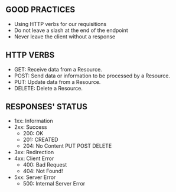 ## GOOD PRACTICES

- Using HTTP verbs for our requisitions
- Do not leave a slash at the end of the endpoint
- Never leave the client without a response

## HTTP VERBS

- GET: Receive data from a Resource.
- POST: Send data or information to be processed by a Resource.
- PUT: Update data from a Resource.
- DELETE: Delete a Resource.

## RESPONSES' STATUS

- 1xx: Information
- 2xx: Success
  - 200: OK
  - 201: CREATED
  - 204: No Content PUT POST DELETE
- 3xx: Redirection
- 4xx: Client Error
  - 400: Bad Request
  - 404: Not Found!
- 5xx: Server Error
  - 500: Internal Server Error

<!-- Content taken from https://www.youtube.com/watch?v=ghTrp1x_1As -->

